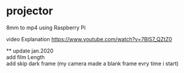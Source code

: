 # projector
8mm to mp4 using Raspberry Pi

video Explanation
https://www.youtube.com/watch?v=7BlS7_QZtZ0

** update jan.2020<br>
add film Length<br>
add skip dark frame (my camera made a blank frame evry time i start)



